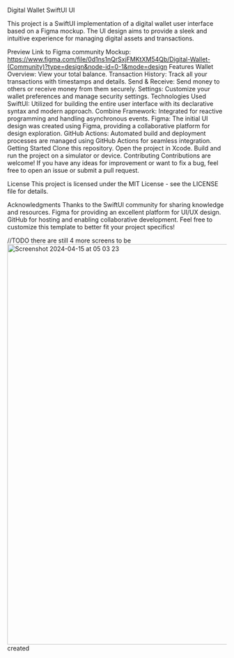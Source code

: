 Digital Wallet SwiftUI UI

This project is a SwiftUI implementation of a digital wallet user interface based on a Figma mockup. The UI design aims to provide a sleek and intuitive experience for managing digital assets and transactions.

Preview
Link to Figma community Mockup: https://www.figma.com/file/0d1ns1nQrSxjFMKtXM54Qb/Digital-Wallet-(Community)?type=design&node-id=0-1&mode=design
Features
Wallet Overview: View your total balance.
Transaction History: Track all your transactions with timestamps and details.
Send & Receive: Send money to others or receive money from them securely.
Settings: Customize your wallet preferences and manage security settings.
Technologies Used
SwiftUI: Utilized for building the entire user interface with its declarative syntax and modern approach.
Combine Framework: Integrated for reactive programming and handling asynchronous events.
Figma: The initial UI design was created using Figma, providing a collaborative platform for design exploration.
GitHub Actions: Automated build and deployment processes are managed using GitHub Actions for seamless integration.
Getting Started
Clone this repository.
Open the project in Xcode.
Build and run the project on a simulator or device.
Contributing
Contributions are welcome! If you have any ideas for improvement or want to fix a bug, feel free to open an issue or submit a pull request.

License
This project is licensed under the MIT License - see the LICENSE file for details.

Acknowledgments
Thanks to the SwiftUI community for sharing knowledge and resources.
Figma for providing an excellent platform for UI/UX design.
GitHub for hosting and enabling collaborative development.
Feel free to customize this template to better fit your project specifics!

//TODO
there are still 4 more screens to be <img width="919" alt="Screenshot 2024-04-15 at 05 03 23" src="https://github.com/omotayosam/Digital-wallet/assets/37814830/0a605c55-1744-44a4-81b3-7c353982484d">
created
